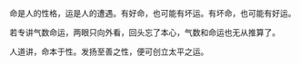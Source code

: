命是人的性格，运是人的遭遇。有好命，也可能有坏运。有坏命，也可能有好运。

若专讲气数命运，两眼只向外看，回头忘了本心，气数和命运也无从推算了。

人道讲，命本于性。发扬至善之性，便可创立太平之运。

